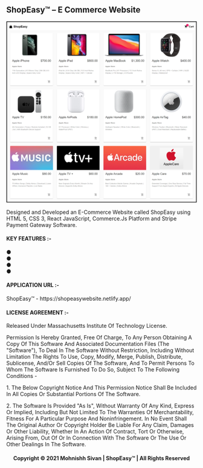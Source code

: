 <h2>ShopEasy™ – E Commerce Website</h2>

<p align="center">
<img src="ApplicationPreview.png">
</p>

Designed and Developed an E-Commerce Website called ShopEasy using HTML 5, CSS 3, React JavaScript, Commerce.Js Platform and Stripe Payment Gateway Software.

<h4>KEY FEATURES :-</h4>
 ● &nbsp;<br />
 ● &nbsp;<br />
 ● &nbsp;<br />
 ● &nbsp;<br />

<h4>APPLICATION URL :-</h4>
ShopEasy™ - https://shopeasywebsite.netlify.app/

<h4>LICENSE AGREEMENT :-</h4>
Released Under Massachusetts Institute Of Technology License.<br />
<p></p>
Permission Is Hereby Granted, Free Of Charge, To Any Person Obtaining A Copy Of This Software And Associated Documentation Files (The "Software"), To Deal In The Software Without Restriction, Including Without Limitation The Rights To Use, Copy, Modify, Merge, Publish, Distribute, Sublicense, And/Or Sell Copies Of The Software, And To Permit Persons To Whom The Software Is Furnished To Do So, Subject To The Following Conditions -<br />
<p></p>
1.&nbsp;The Below Copyright Notice And This Permission Notice Shall Be Included In All Copies Or Substantial Portions Of The Software.
<p></p>
2.&nbsp;The Software Is Provided "As Is", Without Warranty Of Any Kind, Express Or Implied, Including But Not Limited To The Warranties Of Merchantability, Fitness For A Particular Purpose And Noninfringement. In No Event Shall The Original Author Or Copyright Holder Be Liable For Any Claim, Damages Or Other Liability, Whether In An Action Of Contract, Tort Or Otherwise, Arising From, Out Of Or In Connection With The Software Or The Use Or Other Dealings In The Software.<br />
<p></p>
<h4 align="center">Copyright © 2021 Mohnishh Sivan | ShopEasy™ | All Rights Reserved</h4>
